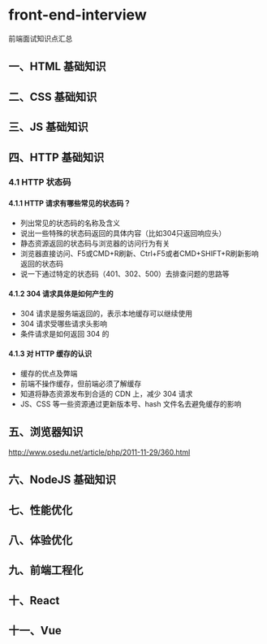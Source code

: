 # front-end-interview
前端面试知识点汇总
## 一、HTML 基础知识
## 二、CSS 基础知识
## 三、JS 基础知识
## 四、HTTP 基础知识
### 4.1 HTTP 状态码
#### 4.1.1 HTTP 请求有哪些常见的状态码？
- 列出常见的状态码的名称及含义
- 说出一些特殊的状态码返回的具体内容（比如304只返回响应头）
- 静态资源返回的状态码与浏览器的访问行为有关
- 浏览器直接访问、F5或CMD+R刷新、Ctrl+F5或者CMD+SHIFT+R刷新影响返回的状态码
- 说一下通过特定的状态码（401、302、500）去排查问题的思路等
#### 4.1.2 304 请求具体是如何产生的
- 304 请求是服务端返回的，表示本地缓存可以继续使用
- 304 请求受哪些请求头影响
- 条件请求是如何返回 304 的
#### 4.1.3 对 HTTP 缓存的认识
- 缓存的优点及弊端
- 前端不操作缓存，但前端必须了解缓存
- 知道将静态资源发布到合适的 CDN 上，减少 304 请求
- JS、CSS 等一些资源通过更新版本号、hash 文件名去避免缓存的影响
## 五、浏览器知识
http://www.osedu.net/article/php/2011-11-29/360.html
## 六、NodeJS 基础知识
## 七、性能优化
## 八、体验优化
## 九、前端工程化
## 十、React
## 十一、Vue
